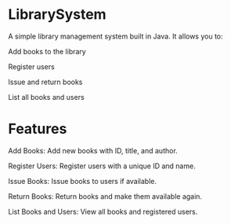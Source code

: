 # LibrarySystem

A simple library management system built in Java. It allows you to:

Add books to the library

Register users

Issue and return books

List all books and users

# Features

Add Books: Add new books with ID, title, and author.

Register Users: Register users with a unique ID and name.

Issue Books: Issue books to users if available.

Return Books: Return books and make them available again.

List Books and Users: View all books and registered users.
